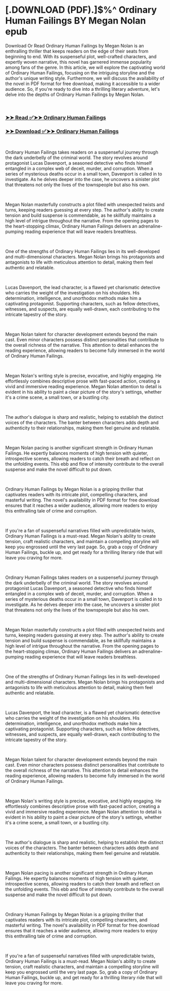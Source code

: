 # [.DOWNLOAD (PDF).]$%^ Ordinary Human Failings BY Megan Nolan epub

<p>Download Or Read Ordinary Human Failings by Megan Nolan is an enthralling thriller that keeps readers on the edge of their seats from beginning to end. With its suspenseful plot, well-crafted characters, and expertly woven narrative, this novel has garnered immense popularity among fans of the genre. In this article, we will explore the captivating world of Ordinary Human Failings, focusing on the intriguing storyline and the author's unique writing style. Furthermore, we will discuss the availability of the novel in PDF format for free download, making it accessible to a wider audience. So, if you're ready to dive into a thrilling literary adventure, let's delve into the depths of Ordinary Human Failings by Megan Nolan.</p>
<p>&nbsp;</p>

### [➤➤ Read ✅➤➤ Ordinary Human Failings](https://thehelpfulbooks.blogspot.com/id/62601701)

### [➤➤ Download ✅➤➤ Ordinary Human Failings](https://thehelpfulbooks.blogspot.com/id/62601701)

<p>&nbsp;</p>
<p>Ordinary Human Failings takes readers on a suspenseful journey through the dark underbelly of the criminal world. The story revolves around protagonist Lucas Davenport, a seasoned detective who finds himself entangled in a complex web of deceit, murder, and corruption. When a series of mysterious deaths occur in a small town, Davenport is called in to investigate. As he delves deeper into the case, he uncovers a sinister plot that threatens not only the lives of the townspeople but also his own.</p>
<p>&nbsp;</p>
<p>Megan Nolan masterfully constructs a plot filled with unexpected twists and turns, keeping readers guessing at every step. The author's ability to create tension and build suspense is commendable, as he skillfully maintains a high level of intrigue throughout the narrative. From the opening pages to the heart-stopping climax, Ordinary Human Failings delivers an adrenaline-pumping reading experience that will leave readers breathless.</p>
<p>&nbsp;</p>
<p>One of the strengths of Ordinary Human Failings lies in its well-developed and multi-dimensional characters. Megan Nolan brings his protagonists and antagonists to life with meticulous attention to detail, making them feel authentic and relatable.</p>
<p>&nbsp;</p>
<p>Lucas Davenport, the lead character, is a flawed yet charismatic detective who carries the weight of the investigation on his shoulders. His determination, intelligence, and unorthodox methods make him a captivating protagonist. Supporting characters, such as fellow detectives, witnesses, and suspects, are equally well-drawn, each contributing to the intricate tapestry of the story.</p>
<p>&nbsp;</p>
<p>Megan Nolan talent for character development extends beyond the main cast. Even minor characters possess distinct personalities that contribute to the overall richness of the narrative. This attention to detail enhances the reading experience, allowing readers to become fully immersed in the world of Ordinary Human Failings.</p>
<p>&nbsp;</p>
<p>Megan Nolan's writing style is precise, evocative, and highly engaging. He effortlessly combines descriptive prose with fast-paced action, creating a vivid and immersive reading experience. Megan Nolan attention to detail is evident in his ability to paint a clear picture of the story's settings, whether it's a crime scene, a small town, or a bustling city.</p>
<p>&nbsp;</p>
<p>The author's dialogue is sharp and realistic, helping to establish the distinct voices of the characters. The banter between characters adds depth and authenticity to their relationships, making them feel genuine and relatable.</p>
<p>&nbsp;</p>
<p>Megan Nolan pacing is another significant strength in Ordinary Human Failings. He expertly balances moments of high tension with quieter, introspective scenes, allowing readers to catch their breath and reflect on the unfolding events. This ebb and flow of intensity contribute to the overall suspense and make the novel difficult to put down.</p>
<p>&nbsp;</p>
<p>Ordinary Human Failings by Megan Nolan is a gripping thriller that captivates readers with its intricate plot, compelling characters, and masterful writing. The novel's availability in PDF format for free download ensures that it reaches a wider audience, allowing more readers to enjoy this enthralling tale of crime and corruption.</p>
<p>&nbsp;</p>
<p>If you're a fan of suspenseful narratives filled with unpredictable twists, Ordinary Human Failings is a must-read. Megan Nolan's ability to create tension, craft realistic characters, and maintain a compelling storyline will keep you engrossed until the very last page. So, grab a copy of Ordinary Human Failings, buckle up, and get ready for a thrilling literary ride that will leave you craving for more.</p>
<p>&nbsp;</p>
<p>Ordinary Human Failings takes readers on a suspenseful journey through the dark underbelly of the criminal world. The story revolves around protagonist Lucas Davenport, a seasoned detective who finds himself entangled in a complex web of deceit, murder, and corruption. When a series of mysterious deaths occur in a small town, Davenport is called in to investigate. As he delves deeper into the case, he uncovers a sinister plot that threatens not only the lives of the townspeople but also his own.</p>
<p>&nbsp;</p>
<p>Megan Nolan masterfully constructs a plot filled with unexpected twists and turns, keeping readers guessing at every step. The author's ability to create tension and build suspense is commendable, as he skillfully maintains a high level of intrigue throughout the narrative. From the opening pages to the heart-stopping climax, Ordinary Human Failings delivers an adrenaline-pumping reading experience that will leave readers breathless.</p>
<p>&nbsp;</p>
<p>One of the strengths of Ordinary Human Failings lies in its well-developed and multi-dimensional characters. Megan Nolan brings his protagonists and antagonists to life with meticulous attention to detail, making them feel authentic and relatable.</p>
<p>&nbsp;</p>
<p>Lucas Davenport, the lead character, is a flawed yet charismatic detective who carries the weight of the investigation on his shoulders. His determination, intelligence, and unorthodox methods make him a captivating protagonist. Supporting characters, such as fellow detectives, witnesses, and suspects, are equally well-drawn, each contributing to the intricate tapestry of the story.</p>
<p>&nbsp;</p>
<p>Megan Nolan talent for character development extends beyond the main cast. Even minor characters possess distinct personalities that contribute to the overall richness of the narrative. This attention to detail enhances the reading experience, allowing readers to become fully immersed in the world of Ordinary Human Failings.</p>
<p>&nbsp;</p>
<p>Megan Nolan's writing style is precise, evocative, and highly engaging. He effortlessly combines descriptive prose with fast-paced action, creating a vivid and immersive reading experience. Megan Nolan attention to detail is evident in his ability to paint a clear picture of the story's settings, whether it's a crime scene, a small town, or a bustling city.</p>
<p>&nbsp;</p>
<p>The author's dialogue is sharp and realistic, helping to establish the distinct voices of the characters. The banter between characters adds depth and authenticity to their relationships, making them feel genuine and relatable.</p>
<p>&nbsp;</p>
<p>Megan Nolan pacing is another significant strength in Ordinary Human Failings. He expertly balances moments of high tension with quieter, introspective scenes, allowing readers to catch their breath and reflect on the unfolding events. This ebb and flow of intensity contribute to the overall suspense and make the novel difficult to put down.</p>
<p>&nbsp;</p>
<p>Ordinary Human Failings by Megan Nolan is a gripping thriller that captivates readers with its intricate plot, compelling characters, and masterful writing. The novel's availability in PDF format for free download ensures that it reaches a wider audience, allowing more readers to enjoy this enthralling tale of crime and corruption.</p>
<p>&nbsp;</p>
<p>If you're a fan of suspenseful narratives filled with unpredictable twists, Ordinary Human Failings is a must-read. Megan Nolan's ability to create tension, craft realistic characters, and maintain a compelling storyline will keep you engrossed until the very last page. So, grab a copy of Ordinary Human Failings, buckle up, and get ready for a thrilling literary ride that will leave you craving for more.</p>
<p>&nbsp;</p>
